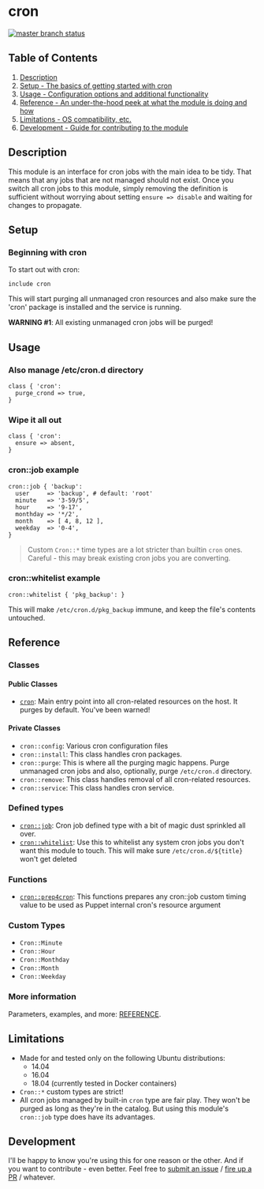 # cron

[![master branch status](https://travis-ci.org/pegasd/puppet-cron.svg?branch=master)](https://travis-ci.org/pegasd/puppet-cron)

## Table of Contents

1. [Description](#description)
1. [Setup - The basics of getting started with cron](#setup)
1. [Usage - Configuration options and additional functionality](#usage)
1. [Reference - An under-the-hood peek at what the module is doing and how](#reference)
1. [Limitations - OS compatibility, etc.](#limitations)
1. [Development - Guide for contributing to the module](#development)

## Description

This module is an interface for cron jobs with the main idea to be tidy. That means that any jobs that are not managed
should not exist. Once you switch all cron jobs to this module, simply removing the definition is sufficient without
worrying about setting `ensure => disable` and waiting for changes to propagate.

## Setup

### Beginning with cron

To start out with cron:
```puppet
include cron
```
This will start purging all unmanaged cron resources and also make sure the 'cron' package is installed and the service is running.

**WARNING #1**: All existing unmanaged cron jobs will be purged!

## Usage

### Also manage /etc/cron.d directory
```puppet
class { 'cron':
  purge_crond => true,
}
```

### Wipe it all out
```puppet
class { 'cron':
  ensure => absent,
}
```

### cron::job example

```puppet
cron::job { 'backup':
  user     => 'backup', # default: 'root'
  minute   => '3-59/5',
  hour     => '9-17',
  monthday => '*/2',
  month    => [ 4, 8, 12 ],
  weekday  => '0-4',
}
```

> Custom `Cron::*` time types are a lot stricter than builtin `cron` ones. Careful - this may break existing cron jobs
  you are converting.

### cron::whitelist example

```puppet
cron::whitelist { 'pkg_backup': }
```
This will make `/etc/cron.d/pkg_backup` immune, and keep the file's contents untouched.

## Reference

### Classes

#### Public Classes

* [`cron`](#cron): Main entry point into all cron-related resources on the host. It purges by default. You've been warned!

#### Private Classes

* `cron::config`: Various cron configuration files
* `cron::install`: This class handles cron packages.
* `cron::purge`: This is where all the purging magic happens. Purge unmanaged cron jobs and also, optionally, purge `/etc/cron.d` directory.
* `cron::remove`: This class handles removal of all cron-related resources.
* `cron::service`: This class handles cron service.

### Defined types

* [`cron::job`](#cronjob): Cron job defined type with a bit of magic dust sprinkled all over.
* [`cron::whitelist`](#cronwhitelist): Use this to whitelist any system cron jobs you don't want this module to touch. This will make sure `/etc/cron.d/${title}` won't get deleted 

### Functions

* [`cron::prep4cron`](#cronprep4cron): This functions prepares any cron::job custom timing value to be used as Puppet internal cron's resource argument

### Custom Types

* `Cron::Minute`
* `Cron::Hour`
* `Cron::Monthday`
* `Cron::Month`
* `Cron::Weekday`

### More information

Parameters, examples, and more: [REFERENCE](REFERENCE.md).

## Limitations

* Made for and tested only on the following Ubuntu distributions:
  * 14.04
  * 16.04
  * 18.04 (currently tested in Docker containers)
* `Cron::*` custom types are strict!
* All cron jobs managed by built-in `cron` type are fair play. They won't be purged as long
  as they're in the catalog. But using this module's `cron::job` type does have its advantages.

## Development

I'll be happy to know you're using this for one reason or the other. And if you want to
contribute - even better. Feel free to [submit an issue](https://github.com/pegasd/puppet-cron/issues) /
[fire up a PR](https://github.com/pegasd/puppet-cron/pulls) / whatever.

